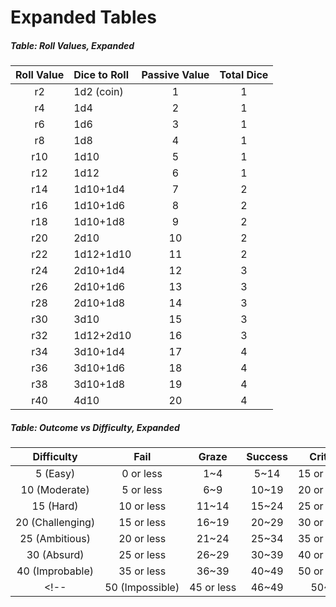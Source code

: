 # Expanded Tables

##### Table: Roll Values, Expanded
| Roll Value | Dice to Roll | Passive Value | Total Dice |
|:-:|:-|:-:|:-:|
| r2 | 1d2 (coin) | 1 | 1 |
| r4 | 1d4 | 2 | 1 |
| r6 | 1d6 | 3 | 1 |
| r8 | 1d8 | 4 | 1 |
| r10 | 1d10 | 5 | 1 |
| r12 | 1d12 | 6 | 1 |
| r14 | 1d10+1d4 | 7 | 2 |
| r16 | 1d10+1d6 | 8 | 2 |
| r18 | 1d10+1d8 | 9 | 2 |
| r20 | 2d10 | 10 | 2 |
| r22 | 1d12+1d10 | 11 | 2 |
| r24 | 2d10+1d4 | 12 | 3 |
| r26 | 2d10+1d6 | 13 | 3 |
| r28 | 2d10+1d8 | 14 | 3 |
| r30 | 3d10 | 15 | 3 |
| r32 | 1d12+2d10 | 16 | 3 |
| r34 | 3d10+1d4 | 17 | 4 |
| r36 | 3d10+1d6 | 18 | 4 |
| r38 | 3d10+1d8 | 19 | 4 |
| r40 | 4d10 | 20 | 4 |

##### Table: Outcome vs Difficulty, Expanded
| Difficulty | Fail | Graze | Success | Critical |
|:-:|:-:|:-:|:-:|:-:|
| <nobr>5 (Easy)</nobr> | <nobr>0 or less</nobr> | 1~4 | 5~14 | <nobr>15 or higher</nobr> |
| <nobr>10 (Moderate)</nobr> | <nobr>5 or less</nobr> | 6~9 | 10~19 | <nobr>20 or higher</nobr> |
| <nobr>15 (Hard)</nobr> | <nobr>10 or less</nobr> | 11~14 | 15~24 | <nobr>25 or higher</nobr> |
| <nobr>20 (Challenging)</nobr> | <nobr>15 or less</nobr> | 16~19 | 20~29 | <nobr>30 or higher</nobr> |
| <nobr>25 (Ambitious)</nobr> | <nobr>20 or less</nobr> | 21~24 | 25~34 | <nobr>35 or higher</nobr> |
| <nobr>30 (Absurd)</nobr> | <nobr>25 or less</nobr> | 26~29 | 30~39 | <nobr>40 or higher</nobr> |
| <nobr>40 (Improbable)</nobr> | <nobr>35 or less</nobr> | 36~39 | 40~49 | <nobr>50 or higher</nobr> |
<!--| <nobr>50 (Impossible)</nobr> | <nobr>45 or less</nobr> | 46~49 | 50~59 | <nobr>60 or higher</nobr> |-->